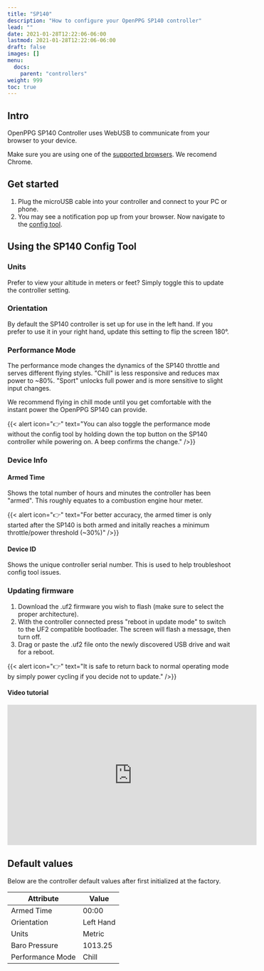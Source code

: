 ```yaml
---
title: "SP140"
description: "How to configure your OpenPPG SP140 controller"
lead: ""
date: 2021-01-28T12:22:06-06:00
lastmod: 2021-01-28T12:22:06-06:00
draft: false
images: []
menu:
  docs:
    parent: "controllers"
weight: 999
toc: true
---
```


## Intro

OpenPPG SP140 Controller uses WebUSB to communicate from your browser to your device.

Make sure you are using one of the [supported browsers](https://caniuse.com/webusb).
We recomend Chrome.

## Get started

1. Plug the microUSB cable into your controller and connect to your PC or phone.
2. You may see a notification pop up from your browser. Now navigate to the [config tool](/configurators/sp140/).

## Using the SP140 Config Tool

### Units

Prefer to view your altitude in meters or feet? Simply toggle this to update the controller setting.

### Orientation

By default the SP140 controller is set up for use in the left hand. If you prefer to use it in your right hand, update this setting to flip the screen 180°.

### Performance Mode

The performance mode changes the dynamics of the SP140 throttle and serves different flying styles.
"Chill" is less responsive and reduces max power to ~80%. "Sport" unlocks full power and is more sensitive to slight input changes.

We recommend flying in chill mode until you get comfortable with the instant power the OpenPPG SP140 can provide.

{{< alert icon="👉" text="You can also toggle the performance mode without the config tool by holding down the top button on the SP140 controller while powering on. A beep confirms the change." />}}

### Device Info

#### Armed Time

Shows the total number of hours and minutes the controller has been "armed". This roughly equates to a combustion engine hour meter.

{{< alert icon="👉" text="For better accuracy, the armed timer is only started after the SP140 is both armed and initally reaches a minimum throttle/power threshold (~30%)" />}}

#### Device ID

Shows the unique controller serial number. This is used to help troubleshoot config tool issues.

### Updating firmware

1. Download the .uf2 firmware you wish to flash (make sure to select the proper architecture).
2. With the controller connected press "reboot in update mode" to switch to the UF2 compatible bootloader. The screen will flash a message, then turn off.
3. Drag or paste the .uf2 file onto the newly discovered USB drive and wait for a reboot.

{{< alert icon="👉" text="It is safe to return back to normal operating mode by simply power cycling if you decide not to update." />}}

#### Video tutorial

<div class="video-responsive">
  <iframe width="560" height="315" src="https://www.youtube-nocookie.com/embed/MIZHTu1QIDs" title="YouTube video player" frameborder="0" allow="accelerometer; autoplay; clipboard-write; encrypted-media; gyroscope; picture-in-picture" allowfullscreen></iframe>
</div>


## Default values

Below are the controller default values after first initialized at the factory.

| Attribute        | Value     |
| ---------------- | --------- |
| Armed Time       | 00:00     |
| Orientation      | Left Hand |
| Units            | Metric    |
| Baro Pressure    | 1013.25   |
| Performance Mode | Chill     |
